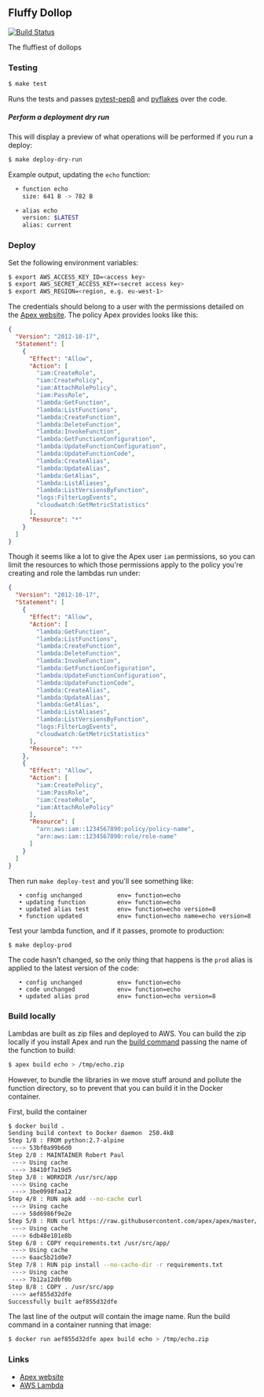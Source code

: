 ## Fluffy Dollop

[![Build Status](https://travis-ci.org/robertwpaul/fluffy-dollop.svg?branch=master)](https://travis-ci.org/robertwpaul/fluffy-dollop)

The fluffiest of dollops

### Testing

```bash
$ make test
```

Runs the tests and passes [pytest-pep8](https://pypi.python.org/pypi/pytest-pep8) and
[pyflakes](https://pypi.python.org/pypi/pyflakes) over the code.

##### Perform a deployment dry run

This will display a preview of what operations will be performed if you run a deploy:

```bash
$ make deploy-dry-run
```

Example output, updating the `echo` function:

```bash
  + function echo
    size: 641 B -> 782 B

  + alias echo
    version: $LATEST
    alias: current
```

### Deploy

Set the following environment variables:

```bash
$ export AWS_ACCESS_KEY_ID=<access key>
$ export AWS_SECRET_ACCESS_KEY=<secret access key>
$ export AWS_REGION=<region, e.g. eu-west-1>
```

The credentials should belong to a user with the permissions detailed on the
[Apex website](http://apex.run/). The policy Apex provides looks like this:

```json
{
  "Version": "2012-10-17",
  "Statement": [
    {
      "Effect": "Allow",
      "Action": [
        "iam:CreateRole",
        "iam:CreatePolicy",
        "iam:AttachRolePolicy",
        "iam:PassRole",
        "lambda:GetFunction",
        "lambda:ListFunctions",
        "lambda:CreateFunction",
        "lambda:DeleteFunction",
        "lambda:InvokeFunction",
        "lambda:GetFunctionConfiguration",
        "lambda:UpdateFunctionConfiguration",
        "lambda:UpdateFunctionCode",
        "lambda:CreateAlias",
        "lambda:UpdateAlias",
        "lambda:GetAlias",
        "lambda:ListAliases",
        "lambda:ListVersionsByFunction",
        "logs:FilterLogEvents",
        "cloudwatch:GetMetricStatistics"
      ],
      "Resource": "*"
    }
  ]
}
```

Though it seems like a lot to give the Apex user `iam` permissions, so you can 
limit the resources to which those permissions apply to the policy you're creating
and role the lambdas run under:

```json
{
  "Version": "2012-10-17",
  "Statement": [
    {
      "Effect": "Allow",
      "Action": [
        "lambda:GetFunction",
        "lambda:ListFunctions",
        "lambda:CreateFunction",
        "lambda:DeleteFunction",
        "lambda:InvokeFunction",
        "lambda:GetFunctionConfiguration",
        "lambda:UpdateFunctionConfiguration",
        "lambda:UpdateFunctionCode",
        "lambda:CreateAlias",
        "lambda:UpdateAlias",
        "lambda:GetAlias",
        "lambda:ListAliases",
        "lambda:ListVersionsByFunction",
        "logs:FilterLogEvents",
        "cloudwatch:GetMetricStatistics"
      ],
      "Resource": "*"
    },
    {
      "Effect": "Allow",
      "Action": [
        "iam:CreatePolicy",
        "iam:PassRole",
        "iam:CreateRole",
        "iam:AttachRolePolicy"
      ],
      "Resource": [
        "arn:aws:iam::1234567890:policy/policy-name",
        "arn:aws:iam::1234567890:role/role-name"
      ]
    }
  ]
}
```

Then run `make deploy-test` and you'll see something like:

```
   • config unchanged          env= function=echo
   • updating function         env= function=echo
   • updated alias test        env= function=echo version=8
   • function updated          env= function=echo name=echo version=8
```

Test your lambda function, and if it passes, promote to production:

```bash
$ make deploy-prod
```

The code hasn't changed, so the only thing that happens is the `prod` alias
is applied to the latest version of the code:

```
   • config unchanged          env= function=echo
   • code unchanged            env= function=echo
   • updated alias prod        env= function=echo version=8
```

### Build locally

Lambdas are built as zip files and deployed to AWS. You can build the zip locally if
you install Apex and run the [build command](http://apex.run/#building-functions) passing the name of the function to build:

```bash
$ apex build echo > /tmp/echo.zip
```

However, to bundle the libraries in we move stuff around and pollute the function
directory, so to prevent that you can build it in the Docker container.

First, build the container

```bash
$ docker build .
Sending build context to Docker daemon  250.4kB
Step 1/8 : FROM python:2.7-alpine
 ---> 53bf0a99b6d0
Step 2/8 : MAINTAINER Robert Paul
 ---> Using cache
 ---> 38410f7a19d5
Step 3/8 : WORKDIR /usr/src/app
 ---> Using cache
 ---> 3be0998faa12
Step 4/8 : RUN apk add --no-cache curl
 ---> Using cache
 ---> 58d6986f9e2e
Step 5/8 : RUN curl https://raw.githubusercontent.com/apex/apex/master/install.sh | sh
 ---> Using cache
 ---> 6db48e101e8b
Step 6/8 : COPY requirements.txt /usr/src/app/
 ---> Using cache
 ---> 6aac5b21d0e7
Step 7/8 : RUN pip install --no-cache-dir -r requirements.txt
 ---> Using cache
 ---> 7b12a12dbf0b
Step 8/8 : COPY . /usr/src/app
 ---> aef855d32dfe
Successfully built aef855d32dfe
```

The last line of the output will contain the image name. Run the build command in a
container running that image:

```bash
$ docker run aef855d32dfe apex build echo > /tmp/echo.zip
```

### Links

 - [Apex website](http://apex.run/)
 - [AWS Lambda](https://aws.amazon.com/lambda/details/)
